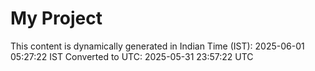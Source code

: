 # My Project

This content is dynamically generated in Indian Time (IST): 2025-06-01 05:27:22 IST
Converted to UTC: 2025-05-31 23:57:22 UTC
